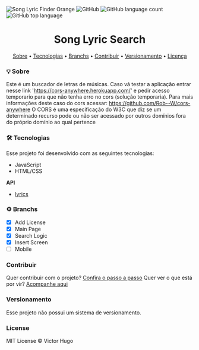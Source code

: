 ![Song Lyric Finder Orange](https://img.shields.io/badge/VictorHugoDC1999-Song--Lyric--Finder-orange)
![GitHub](https://img.shields.io/badge/license-MIT-red)
![GitHub language count](https://img.shields.io/github/languages/count/VictorHugoDC1999/song-lyric-finder)
![GitHub top language](https://img.shields.io/github/languages/top/VictorHugoDC1999/song-lyric-finder)
<h1 align="center">
  Song Lyric Search
</h1>

<p align="center">
 <a href="#-Sobre">Sobre</a> •
 <a href="#-Tecnologias">Tecnologias</a> •
 <a href="#-Branchs">Branchs</a> •
 <a href="#-Contribuir">Contribuir</a> •
 <a href="#-Versionamento">Versionamento</a> •
 <a href="#-License">Licença</a>
</p>

### 💡 Sobre

Este é um buscador de letras de músicas.
Caso vá testar a aplicação entrar nesse link 'https://cors-anywhere.herokuapp.com/' e pedir acesso temporario para que não tenha erro no cors (solução temporaria).
Para mais informações deste caso do cors acessar:
https://github.com/Rob--W/cors-anywhere
O CORS é uma especificação do W3C que diz se um determinado recurso pode ou não ser acessado por outros domínios fora do próprio domínio ao qual pertence

### 🛠 Tecnologias

Esse projeto foi desenvolvido com as seguintes tecnologias:

- JavaScript
- HTML/CSS

**API**

- [lyrics](https://lyricsovh.docs.apiary.io/#)

### ⚙ Branchs

- [x] Add License
- [x] Main Page
- [x] Search Logic
- [x] Insert Screen
- [ ] Mobile

### Contribuir
Quer contribuir com o projeto? [Confira o passo a passo](./CONTRIBUTING.md)
Quer ver o que está por vir? [Acompanhe aqui](https://github.com/VictorHugoDC1999/song-lyric-finder/projects)

### Versionamento
Esse projeto não possui um sistema de versionamento.

### License
MIT License © Victor Hugo
